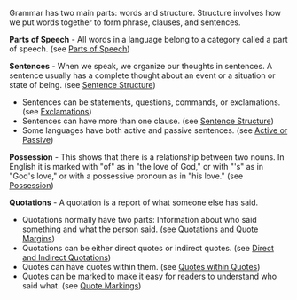 
Grammar has two main parts: words and structure. Structure involves how we put words together to form phrase, clauses, and sentences.

**Parts of Speech** - All words in a language belong to a category called a  part of speech.  (see [Parts of Speech](../figs-partsofspeech/01.md))

**Sentences** -  When we speak, we organize our thoughts in sentences. A sentence usually has a complete thought about an event or a situation or state of being. (see [Sentence Structure](../figs-sentences/01.md))

* Sentences can be statements, questions, commands, or exclamations. (see [Exclamations](../figs-sentencetypes/01.md))
* Sentences can have more than one clause. (see [Sentence Structure](../figs-sentences/01.md))
* Some languages have both active and  passive sentences. (see [Active or Passive](../figs-activepassive/01.md))

**Possession** - This shows that there is a relationship between two nouns. In English it is marked with "of" as in "the love of God," or with "'s" as in "God's love," or with a possessive pronoun as in "his love." (see [Possession](../figs-possession/01.md))

**Quotations** -  A quotation is a report of what someone else has said.

* Quotations normally have two parts: Information about who said something and what the person said. (see [Quotations and Quote Margins](../writing-quotations/01.md))
* Quotations can be either direct quotes or indirect quotes.  (see [Direct and Indirect Quotations](../figs-quotations/01.md))
* Quotes can have quotes within them. (see [Quotes within Quotes](../figs-quotesinquotes/01.md))
* Quotes can be marked to make it easy for readers to understand who said what. (see [Quote Markings](../figs-quotemarks/01.md))

